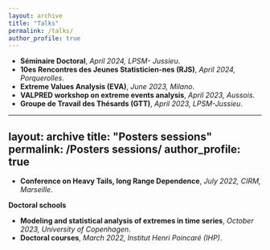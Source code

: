 ```yaml
---
layout: archive
title: "Talks"
permalink: /talks/
author_profile: true
---
```

 
- **Séminaire Doctoral**, *April 2024, LPSM- Jussieu*.
- **10es Rencontres des Jeunes Statisticien-nes (RJS)**, *April 2024, Porquerolles*.
- **Extreme Values Analysis (EVA)**, *June 2023, Milano*.
- **VALPRED workshop on extreme events analysis**, *April 2023, Aussois*.
- **Groupe de Travail des Thésards (GTT)**, *April 2023, LPSM-Jussieu*.

---
layout: archive
title: "Posters sessions"
permalink: /Posters sessions/
author_profile: true
---


- **Conference on Heavy Tails, long Range Dependence**,  *July 2022, CIRM, Marseille*.


**Doctoral schools**

- **Modeling and statistical analysis of extremes in time series**, *October 2023, University of Copenhagen*.
- **Doctoral courses**,  *March 2022, Institut Henri Poincaré (IHP)*.
